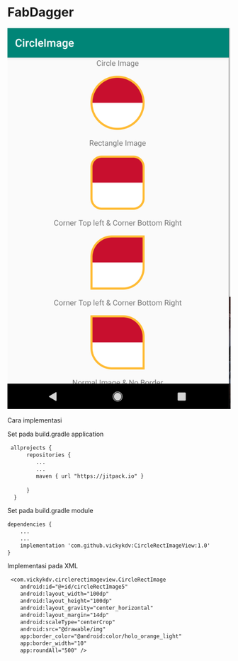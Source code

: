 # FabDagger

![alt text](https://raw.githubusercontent.com/vickyKDV/CircleRectImageView/vickyKDV-imG1/Screen%20Shot%202019-11-03%20at%2021.08.57.png)

   Cara implementasi
   
   
   Set pada build.gradle application
   
     allprojects {
          repositories {
             ...
             ...
             maven { url "https://jitpack.io" }

          }
      }
    
   Set pada build.gradle module
    
    dependencies {
        ...
        ...
        implementation 'com.github.vickykdv:CircleRectImageView:1.0'
    }
    
    
  Implementasi pada XML
  
     <com.vickykdv.circlerectimageview.CircleRectImage
        android:id="@+id/circleRectImage5"
        android:layout_width="100dp"
        android:layout_height="100dp"
        android:layout_gravity="center_horizontal"
        android:layout_margin="14dp"
        android:scaleType="centerCrop"
        android:src="@drawable/img"
        app:border_color="@android:color/holo_orange_light"
        app:border_width="10"
        app:roundAll="500" />

